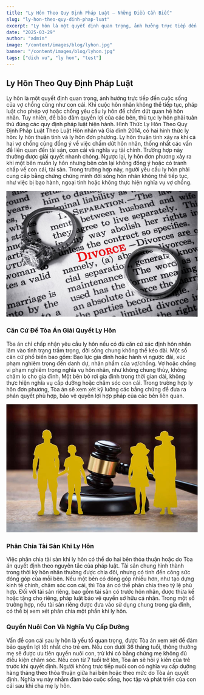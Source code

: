 ```yaml
---
title: "Ly Hôn Theo Quy Định Pháp Luật – Những Điều Cần Biết"
slug: "ly-hon-theo-quy-dinh-phap-luat"
excerpt: "Ly hôn là một quyết định quan trọng, ảnh hưởng trực tiếp đến cuộc sống của vợ chồng"
date: "2025-03-29"
author: "admin"
image: "/content/images/blog/lyhon.jpg"
banner: "/content/images/blog/lyhon.jpg"
tags: ["dich vu", "ly hon", "test"]
---
```


## Ly Hôn Theo Quy Định Pháp Luật

Ly hôn là một quyết định quan trọng, ảnh hưởng trực tiếp đến cuộc sống của vợ chồng cũng như con cái. Khi cuộc hôn nhân không thể tiếp tục, pháp luật cho phép vợ hoặc chồng yêu cầu ly hôn để chấm dứt quan hệ hôn nhân. Tuy nhiên, để bảo đảm quyền lợi của các bên, thủ tục ly hôn phải tuân thủ đúng các quy định pháp luật hiện hành.
Hình Thức Ly Hôn Theo Quy Định Pháp Luật
Theo Luật Hôn nhân và Gia đình 2014, có hai hình thức ly hôn: ly hôn thuận tình và ly hôn đơn phương. Ly hôn thuận tình xảy ra khi cả hai vợ chồng cùng đồng ý về việc chấm dứt hôn nhân, thống nhất các vấn đề liên quan đến tài sản, con cái và nghĩa vụ tài chính. Trường hợp này thường được giải quyết nhanh chóng.
Ngược lại, ly hôn đơn phương xảy ra khi một bên muốn ly hôn nhưng bên còn lại không đồng ý hoặc có tranh chấp về con cái, tài sản. Trong trường hợp này, người yêu cầu ly hôn phải cung cấp bằng chứng chứng minh đời sống hôn nhân không thể tiếp tục, như việc bị bạo hành, ngoại tình hoặc không thực hiện nghĩa vụ vợ chồng.

![ly hon1](/content/images/blog/lyhon1.jpg)

### Căn Cứ Để Tòa Án Giải Quyết Ly Hôn
Tòa án chỉ chấp nhận yêu cầu ly hôn nếu có đủ căn cứ xác định hôn nhân lâm vào tình trạng trầm trọng, đời sống chung không thể kéo dài. Một số căn cứ phổ biến bao gồm:
Bạo lực gia đình hoặc hành vi ngược đãi, xúc phạm nghiêm trọng đến danh dự, nhân phẩm của vợ/chồng.
Vợ hoặc chồng vi phạm nghiêm trọng nghĩa vụ hôn nhân, như không chung thủy, không chăm lo cho gia đình.
Một bên bỏ rơi gia đình trong thời gian dài, không thực hiện nghĩa vụ cấp dưỡng hoặc chăm sóc con cái.
Trong trường hợp ly hôn đơn phương, Tòa án sẽ xem xét kỹ lưỡng các bằng chứng để đưa ra phán quyết phù hợp, bảo vệ quyền lợi hợp pháp của các bên liên quan.

![ly hon2](/content/images/blog/lyhon2.jpg)

### Phân Chia Tài Sản Khi Ly Hôn
Việc phân chia tài sản khi ly hôn có thể do hai bên thỏa thuận hoặc do Tòa án quyết định theo nguyên tắc của pháp luật. Tài sản chung hình thành trong thời kỳ hôn nhân thường được chia đôi, nhưng có tính đến công sức đóng góp của mỗi bên. Nếu một bên có đóng góp nhiều hơn, như tạo dựng kinh tế chính, chăm sóc con cái, thì Tòa án có thể phân chia theo tỷ lệ phù hợp.
Đối với tài sản riêng, bao gồm tài sản có trước hôn nhân, được thừa kế hoặc tặng cho riêng, pháp luật bảo vệ quyền sở hữu cá nhân. Trong một số trường hợp, nếu tài sản riêng được đưa vào sử dụng chung trong gia đình, có thể bị xem xét phân chia một phần khi ly hôn.
### Quyền Nuôi Con Và Nghĩa Vụ Cấp Dưỡng
Vấn đề con cái sau ly hôn là yếu tố quan trọng, được Tòa án xem xét để đảm bảo quyền lợi tốt nhất cho trẻ em. Nếu con dưới 36 tháng tuổi, thông thường mẹ sẽ được ưu tiên quyền nuôi con, trừ khi có bằng chứng mẹ không đủ điều kiện chăm sóc. Nếu con từ 7 tuổi trở lên, Tòa án sẽ hỏi ý kiến của trẻ trước khi quyết định.
Người không trực tiếp nuôi con có nghĩa vụ cấp dưỡng hàng tháng theo thỏa thuận giữa hai bên hoặc theo mức do Tòa án quyết định. Nghĩa vụ này nhằm đảm bảo cuộc sống, học tập và phát triển của con cái sau khi cha mẹ ly hôn.
